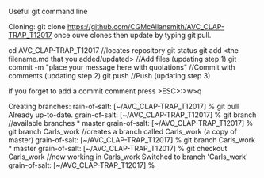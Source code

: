 Useful git command line 

Cloning:
git clone  https://github.com/CGMcAllansmith/AVC_CLAP-TRAP_T12017
once ouve clones then update by typing git pull. 

cd AVC_CLAP-TRAP_T12017    //locates repository
git status
git add <the filename.md that you added/updated>  //Add files (updating step 1)
git commit -m "place your message here with quotations"  //Commit with comments (updating step 2)
git push      //Push (updating step 3)


If you forget to add a commit comment press >ESC>:>w>q

Creating branches:
rain-of-salt: [~/AVC_CLAP-TRAP_T12017] % git pull
                Already up-to-date.
grain-of-salt: [~/AVC_CLAP-TRAP_T12017] % git branch          //available branches
                * master
grain-of-salt: [~/AVC_CLAP-TRAP_T12017] % git branch Carls_work  //creates a branch called Carls_work (a copy of master)
grain-of-salt: [~/AVC_CLAP-TRAP_T12017] % git branch
                Carls_work
                * master
grain-of-salt: [~/AVC_CLAP-TRAP_T12017] % git checkout Carls_work   //now working in Carls_work
                Switched to branch 'Carls_work'
grain-of-salt: [~/AVC_CLAP-TRAP_T12017] % 
